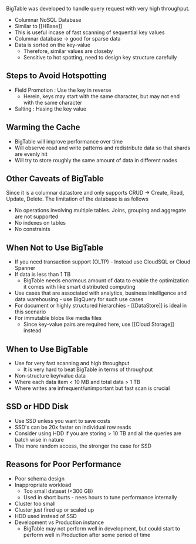BigTable was developed to handle query request with very high throughput. 

- Columnar NoSQL Database
- Similar to [[HBase]]
- This is useful incase of fast scanning of sequential key values
- Columnar database -> good for sparse data
- Data is sorted on the key-value
	- Therefore, similar values are closeby
	- Sensitive to hot spotting, need to design key structure carefully

## Steps to Avoid Hotspotting
- Field Promotion : Use the key in reverse
	- Herein, keys may start with the same character, but may not end with the same character
- Salting : Hasing the key value

## Warming the Cache
- BigTable will improve performance over time
- Will observe read and write patterns and redistribute data so that shards are evenly hit
- Will try to store roughly the same amount of data in different nodes

## Other Caveats of BigTable
Since it is a columnar datastore and only supports CRUD -> Create, Read, Update, Delete. The limitation of the database is as follows
- No operations involving multiple tables. Joins, grouping and aggregate are not supported
- No indexes on tables
- No constraints

## When Not to Use BigTable

- If you need transaction support (OLTP) - Instead use CloudSQL or Cloud Spanner
- If data is less than 1 TB
	- BigTable needs enormous amount of data to enable the optimization it comes with like smart distributed computing
- Use cases that are associated with analytics, business intelligence and data warehousing - use BigQuery for such use cases
- For document or highly structured hierarchies - [[DataStore]] is ideal in this scenario
- For immutable blobs like media files
	- Since key-value pairs are required here, use [[Cloud Storage]] instead

## When to Use BigTable

-  Use for very fast scanning and high throughput
	-  It is very hard to beat BigTable in terms of throughput
-  Non-structure key/value data
-  Where each data item < 10 MB and total data > 1 TB
-  Where writes are infrequent/unimportant but fast scan is crucial

## SSD or HDD Disk

- Use SSD unless you want to save costs
- SSD's can be 20x faster on individual row reads
- Consider using HDD if you are storing > 10 TB and all the queries are batch wise in nature
- The more random access, the stronger the case for SSD

## Reasons for Poor Performance

- Poor schema design
- Inappropriate workload
	- Too small dataset (<300 GB)
	- Used in short burts - nees hours to tune performance internally
- Cluster too small
- Cluster just fired up or scaled up
- HDD used instead of SSD
- Development vs Production instance
	- BigTable may not perform well in development, but could start to perform well in Production after some period of time
	
